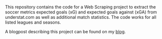 This repository contains the code for a Web Scraping project to extract the soccer metrics expected goals (xG) and expected goals against (xGA) from understat.com as well as additional match statistics. The code works for all listed leagues and seasons.

A blogpost describing this project can be found on my [blog](https://tlary.github.io/post/footyscrapes/).
